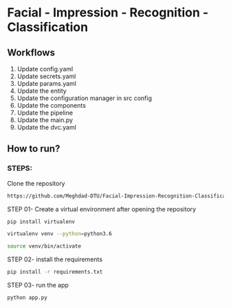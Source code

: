 # Facial - Impression - Recognition - Classification


## Workflows

1. Update config.yaml
2. Update secrets.yaml
3. Update params.yaml
4. Update the entity
5. Update the configuration manager in src config
6. Update the components
7. Update the pipeline
8. Update the main.py
9. Update the dvc.yaml

## How to run?

### STEPS:

Clone the repository

```bash
https://github.com/Meghdad-DTU/Facial-Impression-Recognition-Classification.git
```

STEP 01- Create a virtual environment after opening the repository
```bash
pip install virtualenv
```
```bash
virtualenv venv --python=python3.6
```
```bash
source venv/bin/activate
```

STEP 02- install the requirements
```bash
pip install -r requirements.txt
```
STEP 03- run the app
```bash
python app.py
```